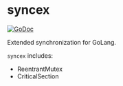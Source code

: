 # syncex

[![GoDoc](https://godoc.org/github.com/orkunkaraduman/go-syncex?status.svg)](https://godoc.org/github.com/orkunkaraduman/go-syncex)

Extended synchronization for GoLang.

`syncex` includes:
* ReentrantMutex
* CriticalSection
